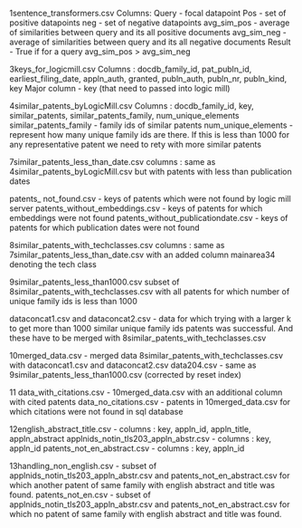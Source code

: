 1sentence_transformers.csv
Columns: 
Query - focal datapoint
Pos - set of positive datapoints
neg - set of negative datapoints
avg_sim_pos - average of similarities between query and its all positive documents
avg_sim_neg - average of similarities between query and its all negative documents
Result - True if for a query avg_sim_pos > avg_sim_neg

3keys_for_logicmill.csv
Columns : docdb_family_id, pat_publn_id, earliest_filing_date, appln_auth, granted, publn_auth, publn_nr, publn_kind, key
Major column - key (that need to passed into logic mill)

4similar_patents_byLogicMill.csv
Columns : docdb_family_id, key, similar_patents, similar_patents_family, num_unique_elements
similar_patents_family - family ids of similar patents
num_unique_elements - represent how many unique family ids are there. If this is less than 1000 for any representative patent we need to rety with more similar patents

7similar_patents_less_than_date.csv
columns : same as 4similar_patents_byLogicMill.csv but with patents with less than publication dates

patents_ not_found.csv - keys of patents which were not found by logic mill server
patents_without_embeddings.csv - keys of patents for which embeddings were not found
patents_without_publicationdate.csv - keys of patents for which publication dates were not found

8similar_patents_with_techclasses.csv
columns : same as 7similar_patents_less_than_date.csv with an added column mainarea34 denoting the tech class

9similar_patents_less_than1000.csv
subset of 8similar_patents_with_techclasses.csv with all patents for which number of unique family ids is less than 1000

dataconcat1.csv and dataconcat2.csv - data for which trying with a larger k to get more than 1000 similar unique family ids patents was successful. And these have to be merged with 8similar_patents_with_techclasses.csv

10merged_data.csv - merged data 8similar_patents_with_techclasses.csv with dataconcat1.csv and dataconcat2.csv
data204.csv - same as 9similar_patents_less_than1000.csv (corrected by reset index)

11
data_with_citations.csv - 10merged_data.csv with an additional column with cited patents
data_no_citations.csv - patents in 10merged_data.csv for which citations were not found in sql database

12english_abstract_title.csv - columns : key, appln_id, appln_title, appln_abstract
applnids_notin_tls203_appln_abstr.csv - columns : key, appln_id
patents_not_en_abstract.csv - columns : key, appln_id

13handling_non_english.csv - subset of applnids_notin_tls203_appln_abstr.csv and patents_not_en_abstract.csv for which another patent of same family with english abstract and title was found.
patents_not_en.csv - subset of applnids_notin_tls203_appln_abstr.csv and patents_not_en_abstract.csv for which no patent of same family with english abstract and title was found.